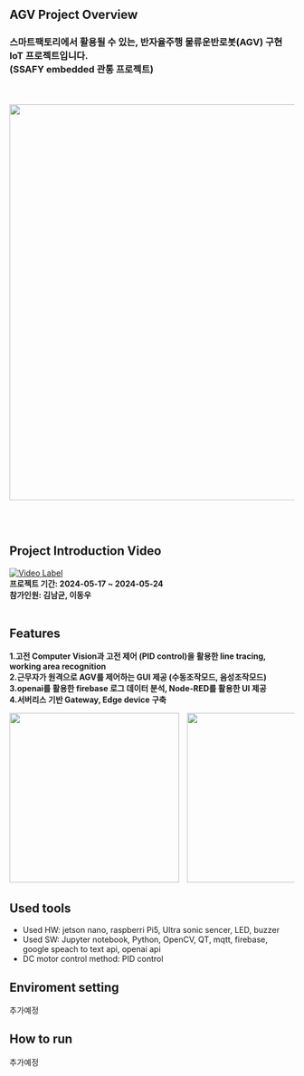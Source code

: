 ## AGV Project Overview
<h3>스마트팩토리에서 활용될 수 있는, 반자율주행 물류운반로봇(AGV) 구현 IoT 프로젝트입니다.<br> (SSAFY embedded 관통 프로젝트)</h3>
<br><br>
<img src="https://github.com/woodong11/AGV-Smart-Factory-AI/assets/91379630/2493fbed-7328-431d-a7ba-19c2e875f0ad" width="700">

<br><br>

## Project Introduction Video
[![Video Label](http://img.youtube.com/vi/uZl3ZouLiyY/0.jpg)](https://youtu.be/uZl3ZouLiyY)
<br><b>프로젝트 기간: 2024-05-17 ~ 2024-05-24 <br>
참가인원: 김남균, 이동우 </b>
<br><br>

## Features
<b>1.고전 Computer Vision과 고전 제어 (PID control)을 활용한 line tracing, working area recognition <br>
2.근무자가 원격으로 AGV를 제어하는 GUI 제공 (수동조작모드, 음성조작모드) <br>
3.openai를 활용한 firebase 로그 데이터 분석, Node-RED를 활용한 UI 제공 <br>
4.서버리스 기반 Gateway, Edge device 구축  <br>
</b>

<!--slider-->
<div style="overflow-x: auto; white-space: nowrap;">
  <img src="https://github.com/woodong11/AGV-Smart-Factory-AI/assets/91379630/9383b121-d045-4c5c-860d-18de9072d546" style="display: inline-block; height: 300px; margin-right: 10px;">
  <img src="https://github.com/woodong11/AGV-Smart-Factory-AI/assets/91379630/77149344-c1d5-46be-b08f-cb6ce7ccd23e" style="display: inline-block; height: 300px; margin-right: 10px;">
  <img src="https://github.com/woodong11/AGV-Smart-Factory-AI/assets/91379630/5ffeff55-7e84-45f7-8906-68b8ec031fb2" style="display: inline-block; height: 300px; margin-right: 10px;">
  <img src="https://github.com/woodong11/AGV-Smart-Factory-AI/assets/91379630/e4db1c5e-cb55-4c7b-91db-3f8699a1811c" style="display: inline-block; height: 300px;">
</div>

## Used tools
- Used HW: jetson nano, raspberri Pi5, Ultra sonic sencer, LED, buzzer
- Used SW: Jupyter notebook, Python, OpenCV, QT, mqtt, firebase, google speach to text api, openai api
- DC motor control method: PID control

## Enviroment setting
추가예정

## How to run
추가예정
